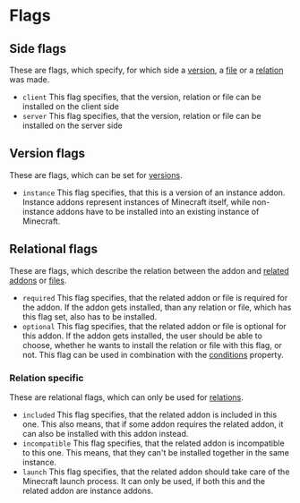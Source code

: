 # Flags

## Side flags

These are flags, which specify, for which side a [version](schema/version.md), a [file](schema/file.md) or
a [relation](schema/relation.md) was made.

- `client` This flag specifies, that the version, relation or file can be installed on the client side
- `server` This flag specifies, that the version, relation or file can be installed on the server side

## Version flags

These are flags, which can be set for [versions](schema/version.md).

- `instance` This flag specifies, that this is a version of an instance addon. Instance addons represent instances of
  Minecraft itself, while non-instance addons have to be installed into an existing instance of Minecraft.

## Relational flags

These are flags, which describe the relation between the addon and [related addons](schema/relation.md)
or [files](schema/file.md).

- `required` This flag specifies, that the related addon or file is required for the addon. If the addon gets installed,
  than any relation or file, which has this flag set, also has to be installed.
- `optional` This flag specifies, that the related addon or file is optional for this addon. If the addon gets installed,
  the user should be able to choose, whether he wants to install the relation or file with this flag, or not. This flag
  can be used in combination with the [conditions](schema/conditions.md) property.

### Relation specific

These are relational flags, which can only be used for [relations](schema/relation.md).

- `included` This flag specifies, that the related addon is included in this one. This also means, that if some
  addon requires the related addon, it can also be installed with this addon instead.
- `incompatible` This flag specifies, that the related addon is incompatible to this one. This means, that they can't
  be installed together in the same instance.
- `launch` This flag specifies, that the related addon should take care of the Minecraft launch process. It can only
  be used, if both this and the related addon are instance addons.
